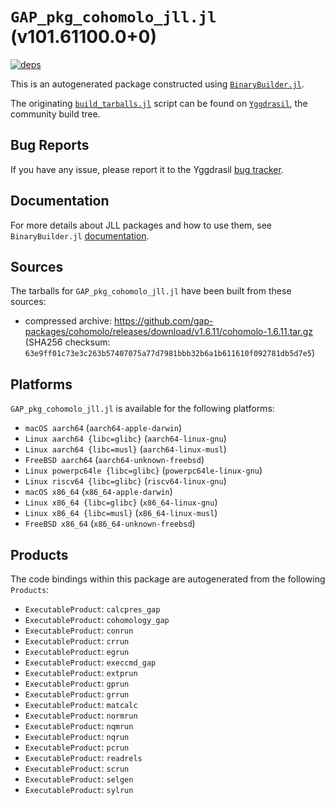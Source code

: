 # `GAP_pkg_cohomolo_jll.jl` (v101.61100.0+0)

[![deps](https://juliahub.com/docs/GAP_pkg_cohomolo_jll/deps.svg)](https://juliahub.com/ui/Packages/General/GAP_pkg_cohomolo_jll/)

This is an autogenerated package constructed using [`BinaryBuilder.jl`](https://github.com/JuliaPackaging/BinaryBuilder.jl).

The originating [`build_tarballs.jl`](https://github.com/JuliaPackaging/Yggdrasil/blob/1c98bc603d241ecf303d83f2f6efd03c1e13d140/G/GAP_pkg/GAP_pkg_cohomolo/build_tarballs.jl) script can be found on [`Yggdrasil`](https://github.com/JuliaPackaging/Yggdrasil/), the community build tree.

## Bug Reports

If you have any issue, please report it to the Yggdrasil [bug tracker](https://github.com/JuliaPackaging/Yggdrasil/issues).

## Documentation

For more details about JLL packages and how to use them, see `BinaryBuilder.jl` [documentation](https://docs.binarybuilder.org/stable/jll/).

## Sources

The tarballs for `GAP_pkg_cohomolo_jll.jl` have been built from these sources:

* compressed archive: https://github.com/gap-packages/cohomolo/releases/download/v1.6.11/cohomolo-1.6.11.tar.gz (SHA256 checksum: `63e9ff01c73e3c263b57407075a77d7981bbb32b6a1b611610f092781db5d7e5`)

## Platforms

`GAP_pkg_cohomolo_jll.jl` is available for the following platforms:

* `macOS aarch64` (`aarch64-apple-darwin`)
* `Linux aarch64 {libc=glibc}` (`aarch64-linux-gnu`)
* `Linux aarch64 {libc=musl}` (`aarch64-linux-musl`)
* `FreeBSD aarch64` (`aarch64-unknown-freebsd`)
* `Linux powerpc64le {libc=glibc}` (`powerpc64le-linux-gnu`)
* `Linux riscv64 {libc=glibc}` (`riscv64-linux-gnu`)
* `macOS x86_64` (`x86_64-apple-darwin`)
* `Linux x86_64 {libc=glibc}` (`x86_64-linux-gnu`)
* `Linux x86_64 {libc=musl}` (`x86_64-linux-musl`)
* `FreeBSD x86_64` (`x86_64-unknown-freebsd`)

## Products

The code bindings within this package are autogenerated from the following `Products`:

* `ExecutableProduct`: `calcpres_gap`
* `ExecutableProduct`: `cohomology_gap`
* `ExecutableProduct`: `conrun`
* `ExecutableProduct`: `crrun`
* `ExecutableProduct`: `egrun`
* `ExecutableProduct`: `execcmd_gap`
* `ExecutableProduct`: `extprun`
* `ExecutableProduct`: `gprun`
* `ExecutableProduct`: `grrun`
* `ExecutableProduct`: `matcalc`
* `ExecutableProduct`: `normrun`
* `ExecutableProduct`: `nqmrun`
* `ExecutableProduct`: `nqrun`
* `ExecutableProduct`: `pcrun`
* `ExecutableProduct`: `readrels`
* `ExecutableProduct`: `scrun`
* `ExecutableProduct`: `selgen`
* `ExecutableProduct`: `sylrun`
